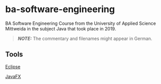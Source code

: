 # ba-software-engineering

BA Software Engineering Course from the University of Applied Science Mittweida in the subject Java that took place in 2019.


> **_NOTE:_** The commentary and filenames might appear in German.

## Tools

[Eclipse](https://www.eclipse.org)

[JavaFX](https://openjfx.io/)
